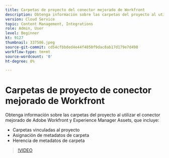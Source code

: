 ```yaml
---
title: Carpetas de proyecto del conector mejorado de Workfront
description: Obtenga información sobre las carpetas del proyecto al utilizar el conector mejorado de Adobe Workfront y Experience Manager Assets.
version: Cloud Service
topic: Content Management, Integrations
role: Admin, User
level: Beginner
kt: 9127
thumbnail: 337586.jpeg
source-git-commit: cd54cfbbded4e44f4850f9dac8ab17d179e7d498
workflow-type: tm+mt
source-wordcount: '0'
ht-degree: 0%

---
```



# Carpetas de proyecto de conector mejorado de Workfront

Obtenga información sobre las carpetas del proyecto al utilizar el conector mejorado de Adobe Workfront y Experience Manager Assets, que incluye:

+ Carpetas vinculadas al proyecto
+ Asignación de metadatos de carpeta
+ Herencia de metadatos de carpeta

>[!VIDEO](https://video.tv.adobe.com/v/337586/?quality=12&learn=on)

